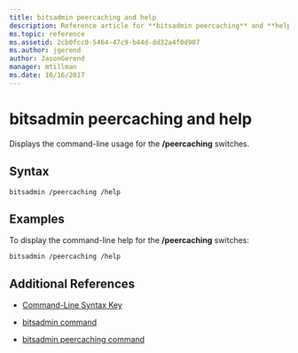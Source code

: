 ```yaml
---
title: bitsadmin peercaching and help
description: Reference article for **bitsadmin peercaching** and **help**, which displays the command-line usage for the /peercaching switches.
ms.topic: reference
ms.assetid: 2cb0fcc0-5464-47c9-b44d-dd32a4f0d907
ms.author: jgerend
author: JasonGerend
manager: mtillman
ms.date: 10/16/2017
---
```


# bitsadmin peercaching and help

Displays the command-line usage for the **/peercaching** switches.

## Syntax

```
bitsadmin /peercaching /help
```

## Examples

To display the command-line help for the **/peercaching** switches:

```
bitsadmin /peercaching /help
```

## Additional References

- [Command-Line Syntax Key](command-line-syntax-key.md)

- [bitsadmin command](bitsadmin.md)

- [bitsadmin peercaching command](bitsadmin-peercaching.md)
